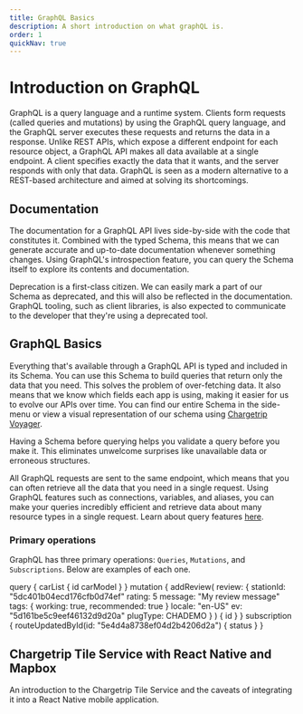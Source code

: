 ```yaml
---
title: GraphQL Basics
description: A short introduction on what graphQL is.
order: 1
quickNav: true
---
```


# Introduction on GraphQL
GraphQL is a query language and a runtime system. Clients form requests (called queries and mutations) by using the GraphQL query language, and the GraphQL server executes these requests and returns the data in a response. Unlike REST APIs, which expose a different endpoint for each resource object, a GraphQL API makes all data available at a single endpoint. A client specifies exactly the data that it wants, and the server responds with only that data. GraphQL is seen as a modern alternative to a REST-based architecture and aimed at solving its shortcomings.

## Documentation
The documentation for a GraphQL API lives side-by-side with the code that constitutes it. Combined with the typed Schema, this means that we can generate accurate and up-to-date documentation whenever something changes. Using GraphQL's introspection feature, you can query the Schema itself to explore its contents and documentation.

Deprecation is a first-class citizen. We can easily mark a part of our Schema as deprecated, and this will also be reflected in the documentation. GraphQL tooling, such as client libraries, is also expected to communicate to the developer that they're using a deprecated tool.

## GraphQL Basics
Everything that's available through a GraphQL API is typed and included in its Schema. You can use this Schema to build queries that return only the data that you need. This solves the problem of over-fetching data. It also means that we know which fields each app is using, making it easier for us to evolve our APIs over time. You can find our entire Schema in the side-menu or view a visual representation of our schema using [Chargetrip Voyager](https://voyager.chargetrip.com/).

Having a Schema before querying helps you validate a query before you make it. This eliminates unwelcome surprises like unavailable data or erroneous structures.

All GraphQL requests are sent to the same endpoint, which means that you can often retrieve all the data that you need in a single request. Using GraphQL features such as connections, variables, and aliases, you can make your queries incredibly efficient and retrieve data about many resource types in a single request. Learn about query features [here](https://graphql.org/learn/queries/).

### Primary operations
GraphQL has three primary operations: `Queries`, `Mutations`, and `Subscriptions`. Below are examples of each one.

<code-block lang="graphql" prefix="GraphQL / Primary Operations" title="Query">
query {
  carList {
    id
    carModel
  }
}
</code-block>

<code-block lang="graphql" prefix="GraphQL / Primary Operations" title="Mutation">
mutation {
  addReview(
    review: {
      stationId: "5dc401b04ecd176cfb0d74ef"
      rating: 5
      message: "My review message"
      tags: { working: true, recommended: true }
      locale: "en-US"
      ev: "5d161be5c9eef46132d9d20a"
      plugType: CHADEMO
    }
  ) {
    id
  }
}
</code-block>

<code-block lang="graphql" prefix="GraphQL / Primary Operations" title="Subscription">
subscription {
  routeUpdatedById(id: "5e4d4a8738ef04d2b4206d2a") {
    status
  }
}
</code-block>

<right-aside large="true">

<article-teaser href="https://medium.com/chargetrip/chargetrip-tile-service-with-react-native-and-mapbox-228dae36a574">

## Chargetrip Tile Service with React Native and Mapbox
An introduction to the Chargetrip Tile Service and the caveats of integrating it into a React Native mobile application.

</article-teaser>

<latest-updates></latest-updates>

</right-aside>
